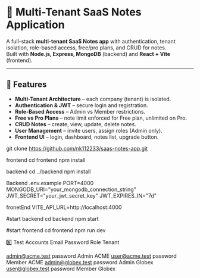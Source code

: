 # 📝 Multi-Tenant SaaS Notes Application

A full-stack **multi-tenant SaaS Notes app** with authentication, tenant isolation, role-based access, free/pro plans, and CRUD for notes.  
Built with **Node.js, Express, MongoDB** (backend) and **React + Vite** (frontend).

---

## 🚀 Features

- **Multi-Tenant Architecture** – each company (tenant) is isolated.  
- **Authentication & JWT** – secure login and registration.  
- **Role-Based Access** – Admin vs Member restrictions.  
- **Free vs Pro Plans** – note limit enforced for Free plan, unlimited on Pro.  
- **CRUD Notes** – create, view, update, delete notes.  
- **User Management** – invite users, assign roles (Admin only).  
- **Frontend UI** – login, dashboard, notes list, upgrade button.  



git clone https://github.com/nk112233/saas-notes-app.git

frontend
cd frontend
npm install

backend
cd ../backend
npm install

Backend .env.example
PORT=4000
MONGODB_URI="your_mongodb_connection_string"
JWT_SECRET="your_jwt_secret_key"
JWT_EXPIRES_IN="7d"

fronetEnd
VITE_API_URL=http://localhost:4000

#start backend
cd backend
npm start

#start frontend
cd frontend
npm run dev


6️⃣ Test Accounts
Email	            Password	Role	Tenant

admin@acme.test     password	Admin	ACME
user@acme.test      password	Member	ACME
admin@globex.test   password	Admin	Globex
user@globex.test    password	Member	Globex
